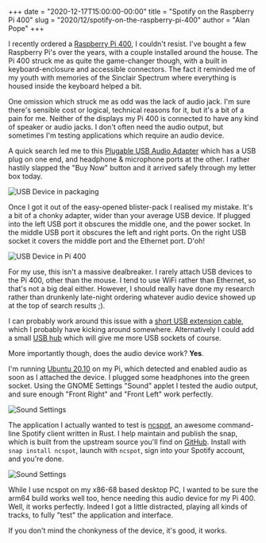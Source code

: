 +++
date = "2020-12-17T15:00:00-00:00"
title = "Spotify on the Raspberry Pi 400"
slug = "2020/12/spotify-on-the-raspberry-pi-400"
author = "Alan Pope"
+++

I recently ordered a [Raspberry Pi 400](https://geni.us/A7doLdy), I couldn't resist. I've bought a few Raspberry Pi's over the years, with a couple installed around the house. The Pi 400 struck me as quite the game-changer though, with a built in keyboard-enclosure and accessible connectors. The fact it reminded me of my youth with memories of the Sinclair Spectrum where everything is housed inside the keyboard helped a bit. 

One omission which struck me as odd was the lack of audio jack. I'm sure there's sensible cost or logical, technical reasons for it, but it's a bit of a pain for me. Neither of the displays my Pi 400 is connected to have any kind of speaker or audio jacks. I don't often need the audio output, but sometimes I'm testing applications which require an audio device. 

A quick search led me to this [Plugable USB Audio Adapter](https://geni.us/31ZAy) which has a USB plug on one end, and headphone & microphone ports at the other. I rather hastily slapped the "Buy Now" button and it arrived safely through my letter box today. 

![USB Device in packaging](/blog/images/2020-12-17/IMG_20201217_130747.jpg)

Once I got it out of the easy-opened blister-pack I realised my mistake. It's a bit of a chonky adapter, wider than your average USB device. If plugged into the left USB port it obscures the middle one, and the power socket. In the middle USB port it obscures the left and right ports. On the right USB socket it covers the middle port and the Ethernet port. D'oh!

![USB Device in Pi 400](/blog/images/2020-12-17/IMG_20201217_161135.jpg)

For my use, this isn't a massive dealbreaker. I rarely attach USB devices to the Pi 400, other than the mouse. I tend to use WiFi rather than Ethernet, so that's not a big deal either. However, I should really have done my research rather than drunkenly late-night ordering whatever audio device showed up at the top of search results ;).

I can probably work around this issue with a [short USB extension cable](https://geni.us/E8lxZc), which I probably have kicking around somewhere. Alternatively I could add a small [USB hub](https://geni.us/p7BdHhh) which will give me more USB sockets of course. 

More importantly though, does the audio device work? **Yes**. 

I'm running [Ubuntu 20.10](https://ubuntu.com/blog/ubuntu-20-10-on-raspberry-pi-delivers-the-full-linux-desktop-and-micro-clouds) on my Pi, which detected and enabled audio as soon as I attached the device. I plugged some headphones into the green socket. Using the GNOME Settings "Sound" applet I tested the audio output, and sure enough "Front Right" and "Front Left" work perfectly.

![Sound Settings](/blog/images/2020-12-17/2020-12-17_13-13-50.png)

The application I actually wanted to test is [ncspot](https://snapcraft.io/ncspot), an awesome command-line Spotify client written in Rust. I help maintain and publish the snap, which is built from the upstream source you'll find on [GitHub](https://github.com/hrkfdn/ncspot). Install with `snap install ncspot`, launch with `ncspot`, sign into your Spotify account, and you're done. 

![Sound Settings](/blog/images/2020-12-17/2020-12-17_13-23-15.png)

While I use ncspot on my x86-68 based desktop PC, I wanted to be sure the arm64 build works well too, hence needing this audio device for my Pi 400. Well, it works perfectly. Indeed I got a little distracted, playing all kinds of tracks, to fully "test" the application and interface.

If you don't mind the chonkyness of the device, it's good, it works.

